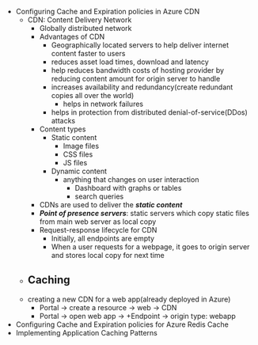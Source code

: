 - Configuring Cache and Expiration policies in Azure CDN
  - CDN: Content Delivery Network
    - Globally distributed network
    - Advantages of CDN
      - Geographically located servers to help deliver internet content faster to users
      - reduces asset load times, download and latency
      - help reduces bandwidth costs of hosting provider by reducing content amount for origin server to handle
      - increases availability and redundancy(create redundant copies all over the world)
        - helps in network failures
      - helps in protection from distributed denial-of-service(DDos) attacks
    - Content types
      - Static content
        - Image files
        - CSS files
        - JS files
      - Dynamic content
        - anything that changes on user interaction
          - Dashboard with graphs or tables
          - search queries
    - CDNs are used to deliver the ***static content***
    - ***Point of presence servers***: static servers which copy static files from main web server as local copy
    - Request-response lifecycle for CDN
      - Initially, all endpoints are empty
      - When a user requests for a webpage, it goes to origin server and stores local copy for next time
  - Caching
    - 
  - creating a new CDN for a web app(already deployed in Azure)
    - Portal -> create a resource -> web -> CDN
    - Portal -> open web app -> +Endpoint -> origin type: webapp 
- Configuring Cache and Expiration policies for Azure Redis Cache
- Implementing Application Caching Patterns

